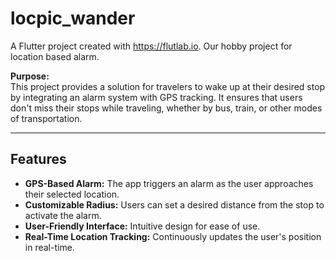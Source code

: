 # locpic_wander

A Flutter project created with https://flutlab.io. Our hobby project for location based alarm.

**Purpose:**  
This project provides a solution for travelers to wake up at their desired stop by integrating an alarm system with GPS tracking. It ensures that users don't miss their stops while traveling, whether by bus, train, or other modes of transportation.

---

## Features
- **GPS-Based Alarm:** The app triggers an alarm as the user approaches their selected location.
- **Customizable Radius:** Users can set a desired distance from the stop to activate the alarm.
- **User-Friendly Interface:** Intuitive design for ease of use.
- **Real-Time Location Tracking:** Continuously updates the user's position in real-time.
